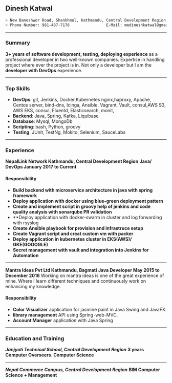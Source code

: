 ## Dinesh Katwal
```sh
> New Baneshwor Road, Shankhmul, Kathmandu, Central Development Region 44600
> Phone Number: 981-487-7178                E-Mail: medineshkatwal@gmail.com
```
- - - 
### Summary
**3+ years of software development, testing, deploying experience** as a professional developer in two well-known companies. Expertise in handling project where ever the project is in. Not only a developer but I am the **developer with DevOps** experience.
- - -
### Top Skills
+ **DevOps**: git, Jenkins, Docker,Kubernetes nginx,haproxy, Apache, Centos server, bind-dns, Icinga, Ansible, Vagrant, Vault, consul,AWS S3, AWS EKS, consul, Fluentd, Elasticsearch, monit, 
+ **Backend**: Java, Spring, Kafka, Liquibase
+ **Database**: Mysql, MongoDb
+ **Scripting**: bash, Python, groovy
+ **Testing**: JUnit, TestNg, Mokito, Selenium, SauceLabs
- - -
### Experience
**NepalLink Network Kathmandu, Central Development Region**
**Java/ DevOps January 2017 to Current**
#### Responsibility
+ **Build backend with microservice architecture in java with spring framework**
+ **Deploy application with docker using blue-green deployment pattern**
+ **Create and implement script in groovy help of jenkins and code quality analysis with sonarqube PR validation**
+ **Deploy application with docker-swarm in cluster and log forwarding with rsyslog
+ **Create Ansible playbook for provision and infrastruce setup**
+ **Create Vagrant script and creat custom vm with packer**
+ **Deploy application in kubernetes cluster in EKS(AWS)/ GKE(GOOOGLE)**
+ **Secret management with vault and integration into Jenkins for Automation**
- - -
**Mantra Ideas Pvt Ltd Kathmandu, Bagmati**
**Java Developer May 2015 to December 2016**
Working on mantra ideas is one of the great experience of mine. Where I learn different techniques and continuously work on enhancing my knowledge.
#### Responsibility
+ **Color Visualizer** application for jasmine paint in Java Swing and JavaFX.
+ **library management** API using Spring-web-MVC.
+ **Account Manager** application with Java Spring

***
### Education and Training
***Janjyoti Technical School, Central Development Region***
**3 years Computer Overseers. Computer Science**
- - -
***Nepal Commerce Campus, Central Development Region***
**BIM Computer Science + Management**
